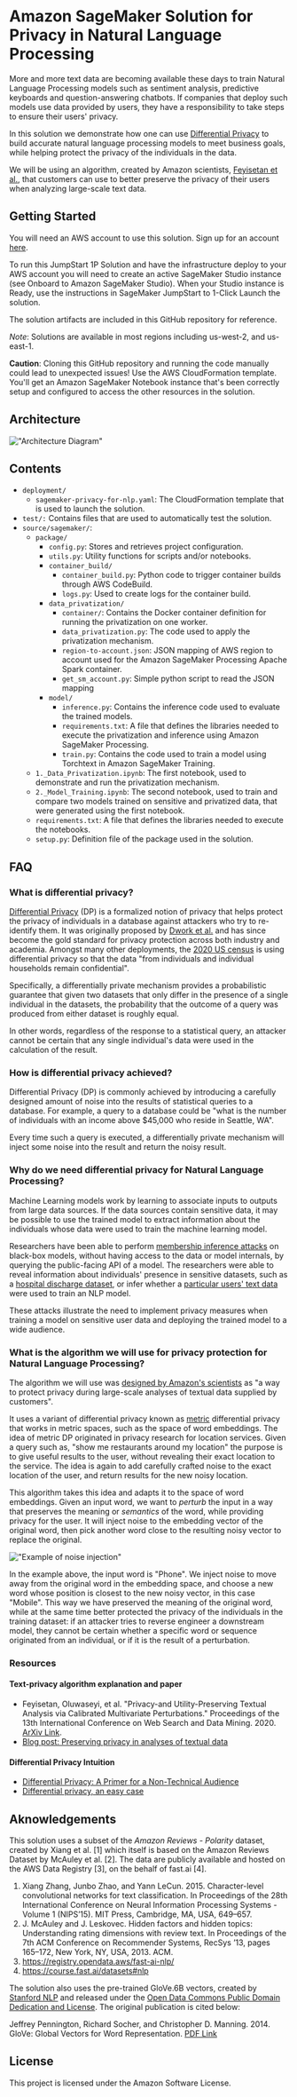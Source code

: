 # Amazon SageMaker Solution for Privacy in Natural Language Processing

More and more text data are becoming available these days to train Natural Language Processing models such as
sentiment analysis, predictive keyboards and question-answering chatbots. If companies that deploy such models use data provided by users, they have a responsibility to take steps to ensure their users' privacy.

In this solution we demonstrate how one can use [Differential Privacy](https://en.wikipedia.org/wiki/Differential_privacy) to build accurate
natural language processing models to meet business goals, while helping protect the privacy of the individuals in
the data.

We will be using an algorithm,
created by Amazon scientists, [Feyisetan et al.]((https://www.amazon.science/blog/preserving-privacy-in-analyses-of-textual-data)), that customers can use to better preserve the privacy of their users when analyzing
large-scale text data.


## Getting Started

You will need an AWS account to use this solution. Sign up for an account [here](https://aws.amazon.com/).

To run this JumpStart 1P Solution and have the infrastructure deploy to your AWS account you will need to create an active SageMaker Studio instance (see Onboard to Amazon SageMaker Studio). When your Studio instance is Ready, use the instructions in SageMaker JumpStart to 1-Click Launch the solution.

The solution artifacts are included in this GitHub repository for reference.

*Note*: Solutions are available in most regions including us-west-2, and us-east-1.

**Caution**: Cloning this GitHub repository and running the code manually could lead to unexpected issues! Use the AWS CloudFormation template. You'll get an Amazon SageMaker Notebook instance that's been correctly setup and configured to access the other resources in the solution.

## Architecture

!["Architecture Diagram"](https://sagemaker-solutions-prod-us-west-2.s3.us-west-2.amazonaws.com/sagemaker-privacy-for-nlp/docs/architecture.png)

## Contents

* `deployment/`
    * `sagemaker-privacy-for-nlp.yaml`: The CloudFormation template that is used to launch the solution.
* `test/:` Contains files that are used to automatically test the solution.
* `source/sagemaker/`:
    * `package/`
        * `config.py`: Stores and retrieves project configuration.
        * `utils.py`: Utility functions for scripts and/or notebooks.
        * `container_build/`
            * `container_build.py`: Python code to trigger container builds through AWS CodeBuild.
            * `logs.py`: Used to create logs for the container build.
        * `data_privatization/`
            * `container/`: Contains the Docker container definition for running the privatization on one worker.
            * `data_privatization.py`: The code used to apply the privatization mechanism.
            * `region-to-account.json`: JSON mapping of AWS region to account used for the Amazon SageMaker Processing Apache Spark container.
            * `get_sm_account.py`: Simple python script to read the JSON mapping
        * `model/`
            * `inference.py`: Contains the inference code used to evaluate the trained models.
            * `requirements.txt`: A file that defines the libraries needed to execute the privatization and inference using Amazon SageMaker Processing.
            * `train.py`: Contains the code used to train a model using Torchtext in Amazon SageMaker Training.
    * `1._Data_Privatization.ipynb`: The first notebook, used to demonstrate and run the privatization mechanism.
    * `2._Model_Training.ipynb`: The second notebook, used to train and compare two models trained on sensitive and privatized data, that were generated using the first notebook.
    * `requirements.txt`: A file that defines the libraries needed to execute the notebooks.
    * `setup.py`: Definition file of the package used in the solution.


## FAQ

### What is differential privacy?

[Differential Privacy](https://en.wikipedia.org/wiki/Differential_privacy) (DP) is a formalized notion of privacy that helps protect the
privacy of individuals in a database against attackers who try to re-identify them.
It was originally proposed by [Dwork et al.](https://www.semanticscholar.org/paper/Calibrating-Noise-to-Sensitivity-in-Private-Data-Dwork-McSherry/e4ce10063cd25447dcde75c2d9ce327446ced952)
and has since become the gold standard for privacy protection across both industry and academia.
Amongst many other deployments, the [2020 US census](https://www.ncsl.org/research/redistricting/differential-privacy-for-census-data-explained.aspx)
is using differential privacy so that the data "from individuals and individual
households remain confidential".

Specifically, a differentially private mechanism provides a probabilistic guarantee that given two datasets that only differ in the presence
of a single individual in the datasets, the probability that the outcome of a query was produced from either dataset is
roughly equal.

In other words, regardless of the response to a statistical query, an attacker cannot be certain that
any single individual's data were used in the calculation of the result.

### How is differential privacy achieved?

Differential Privacy (DP) is commonly achieved by introducing a carefully designed amount of noise
into the results of statistical queries to a database. For example, a query to a database
could be "what is the number of individuals with an income above $45,000 who reside
in Seattle, WA".

Every time such a query is executed, a differentially private mechanism will inject some noise
into the result and return the noisy result.


### Why do we need differential privacy for Natural Language Processing?

Machine Learning models work by learning to associate inputs to outputs from large data
sources. If the data sources contain sensitive data, it may be possible to use the trained
model to extract information about the individuals whose data were used to train
the machine learning model.

Researchers have been able to perform [membership inference attacks](https://arxiv.org/abs/1610.05820) on black-box models,
without having access to the data or model internals, by querying the public-facing
API of a model.
The researchers were able to reveal information about individuals' presence in sensitive datasets, such as a [hospital
discharge dataset](https://arxiv.org/abs/1610.05820), or infer whether a [particular
users' text data](https://arxiv.org/abs/1811.00513) were used to train an NLP model.

These attacks illustrate the need to implement privacy measures when training a
model on sensitive user data and deploying the trained model to a wide audience.


### What is the algorithm we will use for privacy protection for Natural Language Processing?

The algorithm we will use was [designed by Amazon's scientists](https://www.amazon.science/blog/preserving-privacy-in-analyses-of-textual-data)
as "a way to protect privacy during large-scale analyses of textual data supplied by customers".

It uses a variant of differential privacy known as [metric](https://hal.inria.fr/hal-00767210/document) differential privacy that works
in metric spaces, such as the space of word embeddings. The idea of metric DP originated
in privacy research for location services. Given a query such as, "show me restaurants
around my location" the purpose is to give useful results to the user, without revealing
their exact location to the service. The idea is again to add carefully crafted noise to
the exact location of the user, and return results for the new noisy location.

This algorithm takes this idea and adapts it to the space of word embeddings. Given an input word,
we want to _perturb_ the input in a way that preserves the meaning or _semantics_
of the word, while providing privacy for the user. It will inject noise to the embedding vector
of the original word, then pick another word close to the resulting noisy vector to replace the
original.

!["Example of noise injection"](https://sagemaker-solutions-prod-us-west-2.s3.us-west-2.amazonaws.com/sagemaker-privacy-for-nlp/source/sagemaker/images/privatization-example.png)

In the example above, the input word is "Phone". We inject noise to move away from the original
word in the embedding space, and choose a new word whose position is closest to the new noisy vector, in this case
"Mobile". This way we have preserved the meaning of the original word, while at the same time
better protected the privacy of the individuals in the training dataset: if an attacker tries
to reverse engineer a downstream model, they cannot be certain whether a specific word or sequence originated
from an individual, or if it is the result of a perturbation.


### Resources

#### Text-privacy algorithm explanation and paper
* Feyisetan, Oluwaseyi, et al. "Privacy-and Utility-Preserving Textual Analysis via Calibrated Multivariate Perturbations." Proceedings of the 13th International Conference on Web Search and Data Mining. 2020. [ArXiv Link](https://arxiv.org/abs/1910.08902).
* [Blog post:  Preserving privacy in analyses of textual data](https://www.amazon.science/blog/preserving-privacy-in-analyses-of-textual-data)

#### Differential Privacy Intuition
* [Differential Privacy: A Primer for a Non-Technical Audience](https://dash.harvard.edu/handle/1/38323292)
* [Differential privacy, an easy case](https://accuracyandprivacy.substack.com/)

## Aknowledgements

This solution uses a subset of the _Amazon Reviews - Polarity_ dataset, created by Xiang et al. [1] which itself is
based on the Amazon Reviews Dataset by McAuley et al. [2]. The data are publicly available and hosted
on the AWS Data Registry [3], on the behalf of fast.ai [4].

1. Xiang Zhang, Junbo Zhao, and Yann LeCun. 2015. Character-level convolutional networks for text classification. In Proceedings of the 28th International Conference on Neural Information Processing Systems - Volume 1 (NIPS’15). MIT Press, Cambridge, MA, USA, 649–657.
2. J. McAuley and J. Leskovec.  Hidden factors and hidden topics: Understanding rating dimensions with review text. In Proceedings of the 7th ACM Conference on Recommender Systems, RecSys ’13, pages 165–172, New York, NY, USA, 2013. ACM.
3. https://registry.opendata.aws/fast-ai-nlp/
4. https://course.fast.ai/datasets#nlp

The solution also uses the pre-trained GloVe.6B vectors, created by [Stanford NLP](https://nlp.stanford.edu/projects/glove/) and released under the [Open Data Commons Public Domain Dedication and License](https://opendatacommons.org/licenses/pddl/). The original publication is cited below:

Jeffrey Pennington, Richard Socher, and Christopher D. Manning. 2014. GloVe: Global Vectors for Word Representation. [PDF Link](https://nlp.stanford.edu/pubs/glove.pdf)

## License

This project is licensed under the Amazon Software License.
